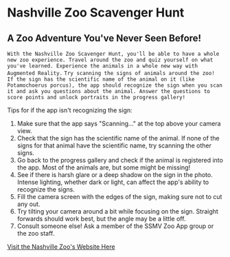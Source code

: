 # **Nashville Zoo Scavenger Hunt**

## A Zoo Adventure You've Never Seen Before!

```With the Nashville Zoo Scavenger Hunt, you'll be able to have a whole new zoo experience. Travel around the zoo and quiz yourself on what you've learned. Experience the animals in a whole new way with Augmented Reality.```
```Try scanning the signs of animals around the zoo! If the sign has the scientific name of the animal on it (like Potamochoerus porcus), the app should recognize the sign when you scan it and ask you questions about the animal. Answer the questions to score points and unlock portraits in the progress gallery!```

Tips for if the app isn't recognizing the sign:
1. Make sure that the app says "Scanning..." at the top above your camera view.
2. Check that the sign has the scientific name of the animal. If none of the signs for that animal have the scientific name, try scanning the other signs.
3. Go back to the progress gallery and check if the animal is registered into the app. Most of the animals are, but some might be missing!
4. See if there is harsh glare or a deep shadow on the sign in the photo. Intense lighting, whether dark or light, can affect the app's ability to recognize the signs.
5. Fill the camera screen with the edges of the sign, making sure not to cut any out.
6. Try tilting your camera around a bit while focusing on the sign. Straight forwards should work best, but the angle may be a little off.
7. Consult someone else! Ask a member of the SSMV Zoo App group or the zoo staff.

[Visit the Nashville Zoo's Website Here](https://www.nashvillezoo.org/) 

